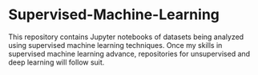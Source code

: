 # Supervised-Machine-Learning

This repository contains Jupyter notebooks of datasets being analyzed using supervised machine learning techniques. Once my skills in supervised machine learning advance, repositories for unsupervised and deep learning will follow suit.
